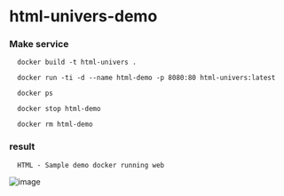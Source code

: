 # html-univers-demo

### Make service 

      docker build -t html-univers .

      docker run -ti -d --name html-demo -p 8080:80 html-univers:latest
 
      docker ps 
 
      docker stop html-demo
 
      docker rm html-demo
 
### result 

      HTML - Sample demo docker running web

![image](https://user-images.githubusercontent.com/45895454/132943891-1e0d1283-b711-493d-8ed4-e791001bb354.png)
